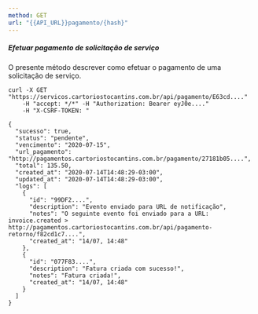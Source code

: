 ```yaml
---
method: GET
url: "{{API_URL}}pagamento/{hash}"
---
```


##### Efetuar pagamento de solicitação de serviço

O presente método descrever como efetuar o pagamento de uma solicitação de serviço.

```request:curl
curl -X GET "https://servicos.cartoriostocantins.com.br/api/pagamento/E63cd...." 
    -H "accept: */*" -H "Authorization: Bearer eyJ0e...." 
    -H "X-CSRF-TOKEN: "
```

```response:200
{
  "sucesso": true,
  "status": "pendente",
  "vencimento": "2020-07-15",
  "url_pagamento": "http://pagamentos.cartoriostocantins.com.br/pagamento/27181b05....",
  "total": 135.50,
  "created_at": "2020-07-14T14:48:29-03:00",
  "updated_at": "2020-07-14T14:48:29-03:00",
  "logs": [
    {
      "id": "99DF2....",
      "description": "Evento enviado para URL de notificação",
      "notes": "O seguinte evento foi enviado para a URL: invoice.created > http://pagamentos.cartoriostocantins.com.br/api/pagamento-retorno/f82cd1c7....",
      "created_at": "14/07, 14:48"
    },
    {
      "id": "077F83....",
      "description": "Fatura criada com sucesso!",
      "notes": "Fatura criada!",
      "created_at": "14/07, 14:48"
    }
  ]
}
```